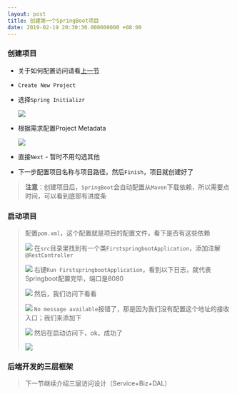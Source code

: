 ```yaml
---
layout: post
title: 创建第一个SpringBoot项目
date: 2019-02-19 20:30:30.000000000 +08:00
---
```


### 创建项目
- 关于如何配置访问请看[上一节](../JavaPrepare)
- `Create New Project`
- 选择`Spring Initializr`

	![](http://xbqn.nbshk.cn/20190219100300_jaLdDE_Screenshot.jpeg)
- 根据需求配置Project Metadata

	![](http://xbqn.nbshk.cn/20190219100608_oGtSGc_Screenshot.jpeg)
- 直接`Next` - 暂时不用勾选其他
- 下一步配置项目名称与项目路径，然后`Finish`，项目就创建好了
> **注意**：创建项目后，`SpringBoot`会自动配置从`Maven`下载依赖，所以需要点时间，可以看到底部有进度条

### 启动项目
> 配置`pom.xml`，这个配置就是项目的配置文件，看下是否有这些依赖
> 
> ![](http://xbqn.nbshk.cn/20190219101941_beyQLu_Screenshot.jpeg)
> 在`src`目录里找到有一个类`FirstspringbootApplication`，添加注解`@RestController`
> 
> ![](http://xbqn.nbshk.cn/20190219102424_Ui4vLw_Screenshot.jpeg)
> 右键`Run FirstspringbootApplication`，看到以下日志，就代表Springboot配置完毕，端口是8080
> 
> ![](http://xbqn.nbshk.cn/20190219102453_zIKPBu_Screenshot.jpeg)
> 然后，我们访问下看看
> 
> ![](http://xbqn.nbshk.cn/20190219102600_FSPpnp_Screenshot.jpeg)
> `No message available`报错了，那是因为我们没有配置这个地址的接收入口；我们来添加下
> 
> ![](http://xbqn.nbshk.cn/20190219103132_FCgDi9_Screenshot.jpeg)
> 然后在启动访问下，ok，成功了
> 
> ![](http://xbqn.nbshk.cn/20190219103549_ICrMy6_Screenshot.jpeg)
> 

### 后端开发的三层框架 
> 下一节继续介绍三层访问设计（Service+Biz+DAL）


